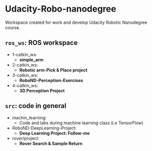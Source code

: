 # Udacity-Robo-nanodegree
Workspace created for work and develop Udacity Robotic Nanodegree course.

## `ros_ws`: ROS workspace 

- 1-catkin_ws:
  - **simple_arm**
- 2-catkin_ws:
  - **Robotic arm-Pick & Place project**
- 3-catkin_ws:
  - **RoboND-Perception-Exercises**
- 4-catkin_ws:
  - **3D Perception Project**

## `src`: code in general

  * machin_learning: 
    - Code and labs during machine learning class (i.e TensorFlow)
  * RoboND-DeepLearning-Project:
    - **Deep Learning Project: Follow-me**
  * rover/project:
    - **Rover Search & Sample Return**
